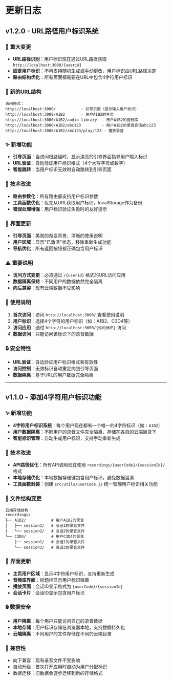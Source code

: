 # 更新日志

## v1.2.0 - URL路径用户标识系统

### 🚀 重大变更

- **URL路径识别**：用户标识现在通过URL路径获取 `http://localhost:3000/{userid}`
- **固定用户标识**：不再支持随机生成或手动更改，用户标识由URL路径决定
- **路由结构优化**：所有页面都需要在URL中包含4字符用户标识

### 📐 新的URL结构

```
访问格式：
http://localhost:3000/           - 引导页面（提示输入用户标识）
http://localhost:3000/A1B2       - 用户A1B2的主页
http://localhost:3000/A1B2/audio-library  - 用户A1B2的音频库
http://localhost:3000/A1B2/abc123         - 用户A1B2的录音会话abc123
http://localhost:3000/A1B2/abc123/play/123 - 播放录音
```

### ✨ 新增功能

- **引导页面**：当访问根路径时，显示漂亮的引导界面指导用户输入标识
- **URL验证**：自动验证用户标识格式（4个大写字母或数字）
- **智能跳转**：当用户标识无效时自动跳转到引导页面

### 🔧 技术改进

- **路由参数化**：所有路由都支持用户标识参数
- **工具函数优化**：优先从URL获取用户标识，localStorage作为备份
- **错误处理增强**：用户标识验证失败时的友好提示

### 🎨 界面更新

- **引导页面**：美观的渐变背景，清晰的使用说明
- **用户区域**：显示"已激活"状态，移除重新生成功能
- **导航优化**：所有返回按钮都正确包含用户标识

### ⚠️ 重要说明

- **访问方式变更**：必须通过 `/{userid}` 格式的URL访问应用
- **数据隔离保持**：不同用户的数据依然完全隔离
- **向后兼容**：现有云端数据不受影响

### 📱 使用说明

1. **首次访问**：访问 `http://localhost:3000/` 查看使用说明
2. **用户标识**：选择4个字符的用户标识（如：A1B2、C3D4等）
3. **访问应用**：通过 `http://localhost:3000/{你的标识}` 访问
4. **数据访问**：只能访问该标识下的录音数据

### 🔒 安全特性

- **URL验证**：自动验证用户标识格式和有效性
- **访问控制**：无效标识自动重定向到引导页面
- **数据隔离**：基于URL的用户数据完全隔离

---

## v1.1.0 - 添加4字符用户标识功能

### ✨ 新增功能

- **4字符用户标识系统**：每个用户现在都有一个唯一的4字符标识（如：`A1B2`）
- **用户数据隔离**：不同用户的录音文件完全隔离，存储在各自的云端目录下
- **智能标识管理**：自动生成用户标识，支持手动重新生成

### 🔧 技术改进

- **API路径优化**：所有API调用现在使用 `recordings/{userCode}/{sessionId}/` 格式
- **本地存储优化**：本地数据存储键包含用户标识，避免数据混淆
- **工具函数封装**：创建 `src/utils/userCode.js` 统一管理用户标识相关功能

### 📂 文件结构变更

```
云端存储结构：
recordings/
├── A1B2/           # 用户A1B2的录音
│   ├── session1/   # 会话1的录音文件
│   └── session2/   # 会话2的录音文件
└── C3D4/           # 用户C3D4的录音
    ├── session1/   # 会话1的录音文件
    └── session3/   # 会话3的录音文件
```

### 🎨 界面更新

- **主页用户区域**：显示4字符用户标识，支持重新生成
- **音频库界面**：标题栏显示用户标识徽章
- **播放页面**：会话ID显示格式为 `{userCode}/{sessionId}`
- **会话卡片**：会话ID显示包含用户标识

### 🔒 数据安全

- **用户隔离**：每个用户只能访问自己的录音数据
- **本地存储**：用户标识存储在浏览器本地，支持数据持久化
- **云端隔离**：不同用户的文件存储在不同的云端目录

### 🔄 兼容性

- 向下兼容：现有录音文件不受影响
- 自动升级：首次打开应用时自动为用户分配标识
- 数据迁移：旧数据会逐步迁移到新的存储格式 